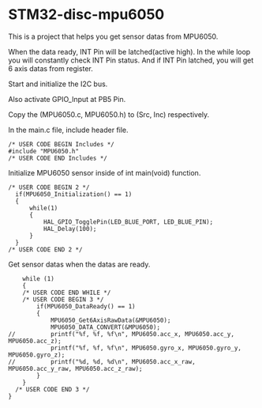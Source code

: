 # STM32-disc-mpu6050

This is a project that helps you get sensor datas from MPU6050.

When the data ready, INT Pin will be latched(active high).
In the while loop you will constantly check INT Pin status.
And if INT Pin latched, you will get 6 axis datas from register.

Start and initialize the I2C bus.

Also activate GPIO_Input at PB5 Pin.

Copy the (MPU6050.c, MPU6050.h) to (Src, Inc) respectively.

In the main.c file, include header file.
```
/* USER CODE BEGIN Includes */
#include "MPU6050.h"
/* USER CODE END Includes */
```

Initialize MPU6050 sensor inside of int main(void) function.
  ```
  /* USER CODE BEGIN 2 */
	if(MPU6050_Initialization() == 1)
	{
		while(1)
		{
			HAL_GPIO_TogglePin(LED_BLUE_PORT, LED_BLUE_PIN);
			HAL_Delay(100);
		}
	}
  /* USER CODE END 2 */
  ```
 
Get sensor datas when the datas are ready.
```
	while (1)
	{
    /* USER CODE END WHILE */
    /* USER CODE BEGIN 3 */
		if(MPU6050_DataReady() == 1)
		{
			MPU6050_Get6AxisRawData(&MPU6050);
			MPU6050_DATA_CONVERT(&MPU6050);
//			printf("%f, %f, %f\n", MPU6050.acc_x, MPU6050.acc_y, MPU6050.acc_z);
			printf("%f, %f, %f\n", MPU6050.gyro_x, MPU6050.gyro_y, MPU6050.gyro_z);
//			printf("%d, %d, %d\n", MPU6050.acc_x_raw, MPU6050.acc_y_raw, MPU6050.acc_z_raw);
		}
	}
  /* USER CODE END 3 */
}
```
 
  
